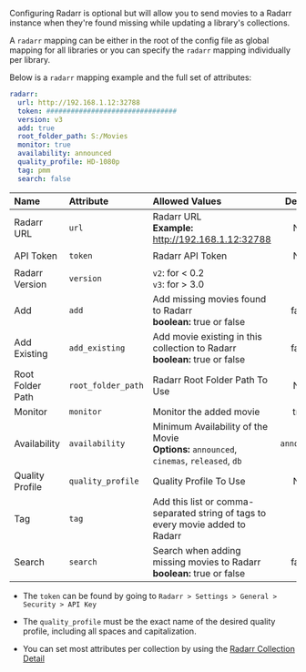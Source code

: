 Configuring Radarr is optional but will allow you to send movies to a Radarr instance when they're found missing while updating a library's collections. 

A `radarr` mapping can be either in the root of the config file as global mapping for all libraries or you can specify the `radarr` mapping individually per library.

Below is a `radarr` mapping example and the full set of attributes:
```yaml
radarr:
  url: http://192.168.1.12:32788
  token: ################################
  version: v3
  add: true
  root_folder_path: S:/Movies
  monitor: true
  availability: announced
  quality_profile: HD-1080p
  tag: pmm
  search: false
```

| Name | Attribute | Allowed Values| Default | Required |
| :--- | :--- | :--- | :---: | :---: |
| Radarr URL | `url` | Radarr URL<br>**Example:** http://192.168.1.12:32788 | N/A | :heavy_check_mark: |
| API Token | `token` | Radarr API Token | N/A | :heavy_check_mark: |
| Radarr Version | `version` | `v2`: for < 0.2<br>`v3`: for > 3.0 | `v2` | :x: |
| Add | `add` | Add missing movies found to Radarr<br>**boolean:** true or false | false | :x: |
| Add Existing | `add_existing` | Add movie existing in this collection to Radarr<br>**boolean:** true or false | false | :x: |
| Root Folder Path | `root_folder_path` | Radarr Root Folder Path To Use | N/A | :heavy_check_mark: |
| Monitor | `monitor` | Monitor the added movie | true | :x: |
| Availability | `availability` | Minimum Availability of the Movie<br>**Options:** `announced`, `cinemas`, `released`, `db` | `announced` | :heavy_check_mark: |
| Quality Profile | `quality_profile` | Quality Profile To Use | N/A | :x: |
| Tag | `tag` | Add this list or comma-separated string of tags to every movie added to Radarr | ` ` | :x: |
| Search | `search` | Search when adding missing movies to Radarr<br>**boolean:** true or false | false | :x: |

* The `token` can be found by going to `Radarr > Settings > General > Security > API Key`

* The `quality_profile` must be the exact name of the desired quality profile, including all spaces and capitalization.

* You can set most attributes per collection by using the [Radarr Collection Detail](https://github.com/meisnate12/Plex-Meta-Manager/wiki/Collection-Details#radarr-attributes)